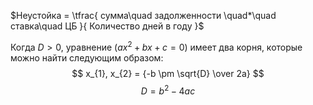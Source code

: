 $Неустойка = \tfrac{ сумма\quad задолженности \quad*\quad ставка\quad ЦБ }{ Количество дней в году }$

Когда $D > 0$, уравнение $(ax^2 + bx + c = 0)$ имеет два корня, которые можно найти следующим образом:
$$ x_{1}, x_{2} = {-b \pm \sqrt{D} \over 2a} $$
$$ D = b^2 - 4ac$$


